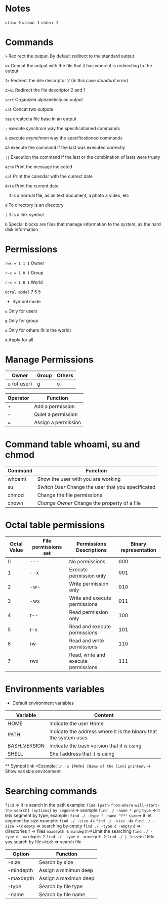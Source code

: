 # Notes
`stdin 0`
`stdout 1`
`stderr 2`

# Commands
`>` Redirect the output. By default redirect to the standard output

`>>` Concat the output with the file that it has where it is redirecting to the output

`2>` Redirect the dile descriptor 2 (In this case *standard error*)

`2>&1` Redirect the file descriptor 2 and 1

`sort` Organized alphabeticly an output

`cat` Concat two outputs

`tee` created a file base in an output

`;` execute *synchrom* way the specificationed commands

`&` execute *asynchrom* way the specificationed commands

`&&` execute the command if the last was executed correctly

`||` Execution the command if the last or the combination of lasts were truety

`echo` Print the message indicated

`cal` Print the calendar with the currect date

`date` Print the current date

`-` It is a normal file, as an text document, a photo a video, etc

`d` To directory is an directory

`|` It is a link symbol

`b` Special blocks are files that manage information to the system, as the hard disk information

# Permissions

`rwx = 1 1 1` Owner

`r-x = 1 0 1` Group

`r-x = 1 0 1` World

`Octal model` 7 5 5

* Symbol mode

`u` Only for users

`g` Only for group

`o` Only for others (It is the world)

`a` Apply for all

# Manage Permissions

| Owner             |Group   | Others  |
|-------------------|--------|---------|
|u (of user)        | g      |o        |

| Operator            |Function                 |
|---------------------|-------------------------|
|+                    | Add a permission        |
|-                    | Quiet a permission      |
|=                    | Assign a permission     |

# Command table whoami, su and chmod
|Command     |Function                                                |
|------------|--------------------------------------------------------|
|whoami      |Show the user with you are working                      |
|su          |*Switch User* Change the user that you specificated     |
|chmod       |Change the file permissions                             |
|chown       |*Change Owner* Change the property of a file            |

# Octal table permissions
|Octal Value |File permissions set    |Permissions Descriptions              |Binary representation              |
|------------|------------------------|--------------------------------------|-----------------------------------|                              
|0           |---                     |No permissions                        |000                                |
|1           |--x                     |Execute permission only               |001                                |
|2           |-w-                     |Write permission only                 |010                                |
|3           |-wx                     |Write and execute permissions         |011                                |
|4           |r--                     |Read permission only                  |100                                |
|5           |r-x                     |Read and execute permissions          |101                                |
|6           |rw-                     |Read and write permissions            |110                                |
|7           |rwx                     |Read, write and execute permissions   |111                                |

# Environments variables
* Default environment variables

|Variable     |Content                                                             |
|-------------|--------------------------------------------------------------------|
|HOME         |Indicate the user Home                                              |
|PATH         |Indicate the address where it is the binary that the system uses    |
|BASH_VERSION |Indicate the bash version that it is using                          |
|SHELL        |Shell address that it is using                                      |

** Symbol link
*Example:
`ln -s [PATH] [Name of the link]`
`printenv` -> Show variable environment

# Searching commands

`find` => It is search in the path example:
`find [path-from-where-will-start-the-search] [options]`
`by segment`=> example
`find ./ -name *.png`
`type` => it lets segment by type, example:
`find ./ -type f -name "f*"`
`size`=> it let segment by size example:
`find ./ -size 4k`
`find ./ -size -4k`
`find ./ -size +4k`
`empty` => searching by empty
`find ./ -type d -empty`
`d` => directories
`f` => files
`maxdepth & mindepth`=>Limit the searching
`find ./ -type d -maxdepth 2`
`find ./ -type d -mindepth 2`
`find ./ | less`=> it lets yoy search by file
`which` => search file


|Option        |Function              |
|--------------|----------------------|
|-size         |Search by size        |
|-mindepth     |Assign a minimun deep |
|-maxdepth     |Assign a maximun deep |
|-type         |Search by file type   |
|-name         |Search by file name   |

